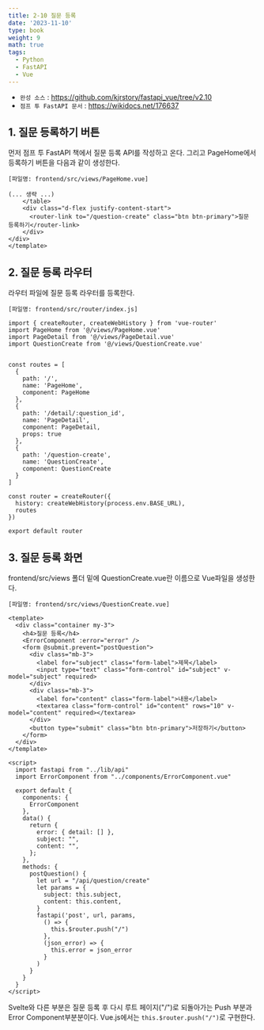 ```yaml
---
title: 2-10 질문 등록
date: '2023-11-10'
type: book
weight: 9
math: true
tags:
  - Python
  - FastAPI
  - Vue
---
```


- `완성 소스` : https://github.com/kjrstory/fastapi_vue/tree/v2.10
- `점프 투 FastAPI 문서` : https://wikidocs.net/176637



## 1. 질문 등록하기 버튼
먼저 점프 투 FastAPI 책에서 질문 등록 API를 작성하고 온다.
그리고 PageHome에서 등록하기 버튼을 다음과 같이 생성한다.

`[파일명: frontend/src/views/PageHome.vue]`
```vue{hl_lines=["3-5"]}
(... 생략 ...)
    </table>
    <div class="d-flex justify-content-start">
      <router-link to="/question-create" class="btn btn-primary">질문 등록하기</router-link>
    </div>  
</div>    
</template>
```


## 2. 질문 등록 라우터

라우터 파일에 질문 등록 라우터를 등록한다.

`[파일명: frontend/src/router/index.js]`

```python{hl_lines=[4,"19-23"]}
import { createRouter, createWebHistory } from 'vue-router'
import PageHome from '@/views/PageHome.vue'
import PageDetail from '@/views/PageDetail.vue'
import QuestionCreate from '@/views/QuestionCreate.vue'


const routes = [
  {
    path: '/',
    name: 'PageHome',
    component: PageHome
  },
  {
    path: '/detail/:question_id',
    name: 'PageDetail',
    component: PageDetail,
    props: true  
  },
  {
    path: '/question-create',
    name: 'QuestionCreate',
    component: QuestionCreate
  }
]

const router = createRouter({
  history: createWebHistory(process.env.BASE_URL),
  routes
})

export default router
```

  
## 3. 질문 등록 화면

frontend/src/views 폴더 밑에 QuestionCreate.vue란 이름으로 Vue파일을 생성한다.

`[파일명: frontend/src/views/QuestionCreate.vue]`

```vue
<template>
  <div class="container my-3">
    <h4>질문 등록</h4>
    <ErrorComponent :error="error" />
    <form @submit.prevent="postQuestion">
      <div class="mb-3">
        <label for="subject" class="form-label">제목</label>
        <input type="text" class="form-control" id="subject" v-model="subject" required>
      </div>
      <div class="mb-3">
        <label for="content" class="form-label">내용</label>
        <textarea class="form-control" id="content" rows="10" v-model="content" required></textarea>
      </div>
      <button type="submit" class="btn btn-primary">저장하기</button>
    </form>
  </div>
</template>

<script>
  import fastapi from "../lib/api"
  import ErrorComponent from "../components/ErrorComponent.vue"

  export default {
    components: {
      ErrorComponent
    },
    data() {
      return {
        error: { detail: [] },
        subject: "",
        content: "",
      };
    },
    methods: {
      postQuestion() {
        let url = "/api/question/create"
        let params = {
          subject: this.subject,
          content: this.content,
        }
        fastapi('post', url, params, 
          () => {
            this.$router.push("/")
          },
          (json_error) => {
            this.error = json_error
          }
        )
      }
    }
  }
</script>
```
Svelte와 다른 부분은 질문 등록 후 다시 루트 페이지("/")로 되돌아가는 Push 부분과 Error Component부분분이다. Vue.js에서는 `this.$router.push("/")`로 구현한다.
